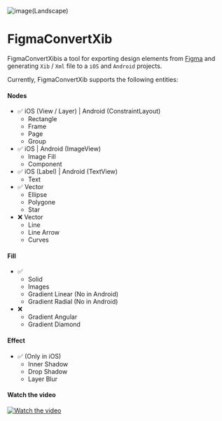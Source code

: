 ![image(Landscape)](https://github.com/mrustaa/gif_presentation/blob/master/FigmaConvert/figmaConvertLogo2.png)

# FigmaConvertXib

FigmaConvertXibis a tool for exporting design elements from [Figma](http://figma.com/) and generating `Xib` / `Xml` file to a `iOS` and `Android` projects.

Currently, FigmaConvertXib supports the following entities:

#### Nodes
- ✅ iOS (View / Layer) | Android (ConstraintLayout) 
  - Rectangle
  - Frame
  - Page
  - Group 
- ✅ iOS | Android (ImageView)
  - Image Fill
  - Component
- ✅ iOS (Label) | Android (TextView)
  - Text
- ✅ Vector 
  - Ellipse 
  - Polygone 
  - Star
- ❌ Vector 
  - Line
  - Line Arrow
  - Curves

#### Fill
- ✅ 
  - Solid
  - Images
  - Gradient Linear (No in Android)
  - Gradient Radial (No in Android)
- ❌ 
  - Gradient Angular
  - Gradient Diamond

#### Effect
- ✅ (Only in iOS)
  - Inner Shadow
  - Drop  Shadow
  - Layer Blur


#### Watch the video
[![Watch the video](Docs/PlayVideo.png)](https://youtu.be/2Cue6R7TfjA)
